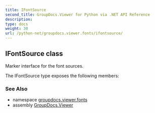```yaml
---
title: IFontSource
second_title: GroupDocs.Viewer for Python via .NET API Reference
description: 
type: docs
weight: 30
url: /python-net/groupdocs.viewer.fonts/ifontsource/
---
```


## IFontSource class

Marker interface for the font sources.

The IFontSource type exposes the following members:

### See Also

* namespace [groupdocs.viewer.fonts](/viewer/python-net/groupdocs.viewer.fonts/)
* assembly [GroupDocs.Viewer](/viewer/python-net/)

